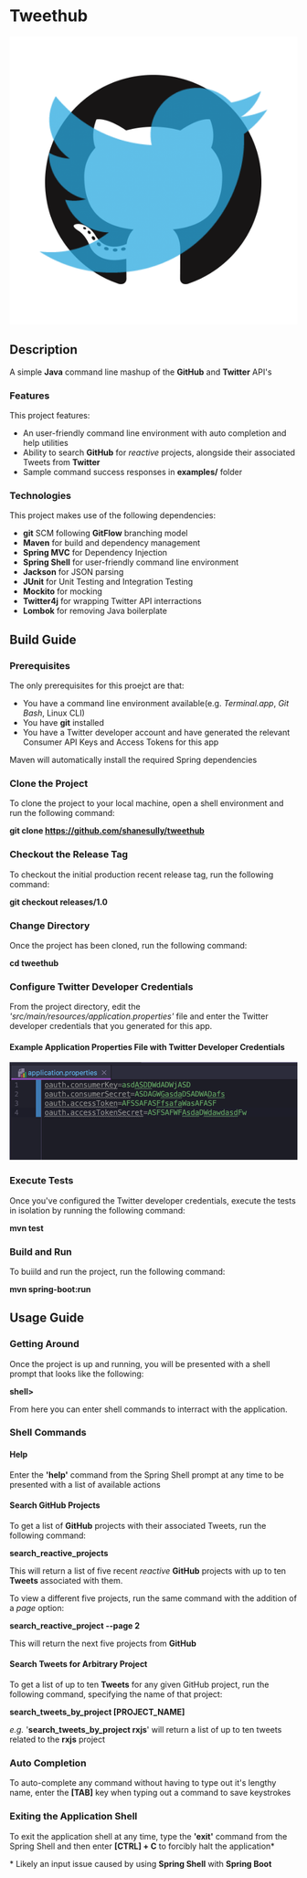 # Tweethub

![Alt text](images/tweethub.png?raw=true "Title")

## Description

A simple **Java** command line mashup of the **GitHub** and **Twitter** API's

### Features

This project features:
* An user-friendly command line environment with auto completion and help utilities
* Ability to search **GitHub** for *reactive* projects, alongside their associated Tweets from **Twitter**
* Sample command success responses in **examples/** folder

### Technologies

This project makes use of the following dependencies:
* **git** SCM following **GitFlow** branching model
* **Maven** for build and dependency management
* **Spring MVC** for Dependency Injection
* **Spring Shell** for user-friendly command line environment
* **Jackson** for JSON parsing
* **JUnit** for Unit Testing and Integration Testing
* **Mockito** for mocking
* **Twitter4j** for wrapping Twitter API interractions
* **Lombok** for removing Java boilerplate

## Build Guide

### Prerequisites

The only prerequisites for this proejct are that:
* You have a command line environment available(e.g. *Terminal.app*, *Git Bash*, Linux CLI)
* You have **git** installed
* You have a Twitter developer account and have generated the relevant Consumer API Keys and Access Tokens for this app

Maven will automatically install the required Spring dependencies

### Clone the Project

To clone the project to your local machine, open a shell environment and run the following command:

**git clone https://github.com/shanesully/tweethub**

### Checkout the Release Tag

To checkout the initial production recent release tag, run the following command:

**git checkout releases/1.0**

### Change Directory

Once the project has been cloned, run the following command:

**cd tweethub**

### Configure Twitter Developer Credentials

From the project directory, edit the *'src/main/resources/application.properties'* file and enter the Twitter developer credentials that you generated for this app.

#### Example Application Properties File with Twitter Developer Credentials

![Alt text](images/example-application-properties.png?raw=true "Title")

### Execute Tests

Once you've configured the Twitter developer credentials, execute the tests in isolation by running the following command:

**mvn test**

### Build and Run

To buiild and run the project, run the following command:

**mvn spring-boot:run**

## Usage Guide

### Getting Around

Once the project is up and running, you will be presented with a shell prompt that looks like the following:

**shell>**

From here you can enter shell commands to interract with the application.

### Shell Commands

#### Help

Enter the **'help'** command from the Spring Shell prompt at any time to be presented with a list of available actions

#### Search GitHub Projects

To get a list of **GitHub** projects with their associated Tweets, run the following command:

**search_reactive_projects**

This will return a list of five recent *reactive* **GitHub** projects with up to ten **Tweets** associated with them.

To view a different five projects, run the same command with the addition of a *page* option:

**search_reactive_project --page 2**

This will return the next five projects from **GitHub**

#### Search Tweets for Arbitrary Project

To get a list of up to ten **Tweets** for any given GitHub project, run the following command, specifying the name of that project:

**search_tweets_by_project [PROJECT_NAME]**

*e.g.* '**search_tweets_by_project rxjs**' will return a list of up to ten tweets related to the **rxjs** project

### Auto Completion

To auto-complete any command without having to type out it's lengthy name, enter the **[TAB]** key when typing out a command to save keystrokes

### Exiting the Application Shell

To exit the application shell at any time, type the **'exit'** command from the Spring Shell and then enter **[CTRL] + C** to forcibly halt the application*

\* Likely an input issue caused by using **Spring Shell** with **Spring Boot**

